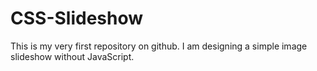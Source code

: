 # CSS-Slideshow
This is my very first repository on github. I am designing a simple image slideshow without JavaScript.
